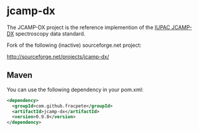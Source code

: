# jcamp-dx

The JCAMP-DX project is the reference implemention of the [IUPAC JCAMP-DX](http://www.jcamp-dx.org/protocols.html) spectroscopy data standard.

Fork of the following (inactive) sourceforge.net project:

http://sourceforge.net/projects/jcamp-dx/

## Maven

You can use the following dependency in your pom.xml:

```xml
<dependency>
  <groupId>com.github.fracpete</groupId>
  <artifactId>jcamp-dx</artifactId>
  <version>0.9.8</version>
</dependency>
```
